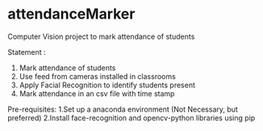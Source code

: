 # attendanceMarker
Computer Vision project to mark attendance of students

Statement : 
 1. Mark attendance of students
 2. Use feed from cameras installed in classrooms
 3. Apply Facial Recognition to identify students present
 4. Mark attendance in an csv file with time stamp

Pre-requisites:
 1.Set up a anaconda environment (Not Necessary, but preferred)
 2.Install face-recognition and opencv-python libraries using pip
